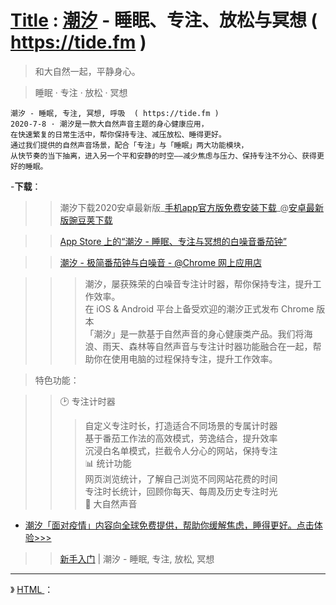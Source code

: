# [Title](https://taoste.github.io/Hello-World/Tools/tide/index.html) : [**潮汐**](https://tide.moreless.io/) - 睡眠、专注、放松与冥想 ( https://tide.fm )

> 和大自然一起，平静身心。

> 睡眠 · 专注 · 放松 · 冥想
```
潮汐 - 睡眠, 专注, 冥想, 呼吸  ( https://tide.fm )
2020-7-8 · 潮汐是一款大自然声音主题的身心健康应用，
在快速繁复的日常生活中，帮你保持专注、减压放松、睡得更好。
通过我们提供的自然声音场景，配合「专注」与「睡眠」两大功能模块，
从快节奏的当下抽离，进入另一个平和安静的时空——减少焦虑与压力、保持专注不分心、获得更好的睡眠。
```

-**下载**：

>> 潮汐下载2020安卓最新版_[手机app官方版免费安装下载](https://www.wandoujia.com/apps/7546010/history)_@[安卓最新版豌豆荚下载](https://www.wandoujia.com/apps/7546010)

>>  [‎App Store 上的“潮汐 - 睡眠、专注与冥想的白噪音番茄钟”](https://apps.apple.com/cn/app/tide/id1077776989) 

>>  [潮汐 - 极简番茄钟与白噪音 - @Chrome 网上应用店](https://chrome.google.com/webstore/detail/tide-focus-timer-white-no/lmbegcmkonokdjbhbamhpmkihpachdbk)

>>>   潮汐，屡获殊荣的白噪音专注计时器，帮你保持专注，提升工作效率。<br>
>>>   在 iOS & Android 平台上备受欢迎的潮汐正式发布 Chrome 版本<br>
>>>   「潮汐」是一款基于自然声音的身心健康类产品。我们将海浪、雨天、森林等自然声音与专注计时器功能融合在一起，帮助你在使用电脑的过程保持专注，提升工作效率。

> 特色功能：

>>  🕑 专注计时器<br>
>>>   自定义专注时长，打造适合不同场景的专属计时器<br>
>>>   基于番茄工作法的高效模式，劳逸结合，提升效率<br>
>>>   沉浸白名单模式，拦截令人分心的网站，保持专注<br>
📊 统计功能<br>
>>>   网页浏览统计，了解自己浏览不同网站花费的时间<br>
>>>   专注时长统计，回顾你每天、每周及历史专注时光<br>
>>  🌿 大自然声音<br>

- <a href="https://tide.fm/zh_CN/events/covid19/"  title="COVID-19：关心疫情，更关心你 - 潮汐">潮汐「面对疫情」内容向全球免费提供，帮助你缓解焦虑，睡得更好。点击体验>>></a>

>> [新手入门](https://tide.fm/meditation/groups/5e0958d6465a4b00068d6176/albums/5e09d858465a4b00068d617e) | 潮汐 - 睡眠, 专注, 放松, 冥想


--------------------------------------------

》 [HTML <audio> autoplay 属性](http://www.w3school.com.cn/tags/att_audio_autoplay.asp) ：
  
<audio autoplay="autoplay">
<source src="preset_focus_ocean.mp3" type="audio/mpeg" alt="冥想大海的声音">
</audio>
